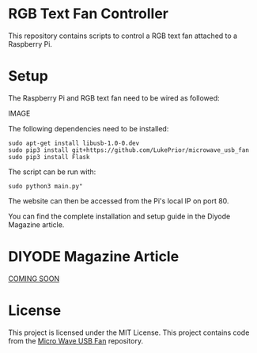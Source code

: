# RGB Text Fan Controller
This repository contains scripts to control a RGB text fan attached to a Raspberry Pi.

# Setup

The Raspberry Pi and RGB text fan need to be wired as followed:

IMAGE

The following dependencies need to be installed:

```
sudo apt-get install libusb-1.0-0.dev
sudo pip3 install git+https://github.com/LukePrior/microwave_usb_fan
sudo pip3 install Flask
```

The script can be run with:

```
sudo python3 main.py"
```

The website can then be accessed from the Pi's local IP on port 80.

You can find the complete installation and setup guide in the Diyode Magazine article.

# DIYODE Magazine Article

[COMING SOON](https://diyodemag.com)

# License

This project is licensed under the MIT License. This project contains code from the [Micro Wave USB Fan](https://github.com/fergofrog/microwave_usb_fan) repository.
